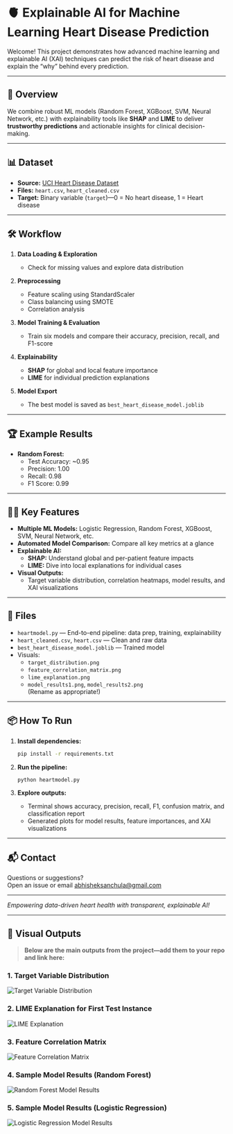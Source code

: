 # 🫀 Explainable AI for Machine Learning Heart Disease Prediction

Welcome! This project demonstrates how advanced machine learning and explainable AI (XAI) techniques can predict the risk of heart disease and explain the “why” behind every prediction.

---

## 🚀 Overview

We combine robust ML models (Random Forest, XGBoost, SVM, Neural Network, etc.) with explainability tools like **SHAP** and **LIME** to deliver **trustworthy predictions** and actionable insights for clinical decision-making.

---

## 📊 Dataset

- **Source:** [UCI Heart Disease Dataset](https://archive.ics.uci.edu/ml/datasets/heart+Disease)
- **Files:** `heart.csv`, `heart_cleaned.csv`
- **Target:** Binary variable (`target`)—0 = No heart disease, 1 = Heart disease

---

## 🛠️ Workflow

1. **Data Loading & Exploration**
   - Check for missing values and explore data distribution

2. **Preprocessing**
   - Feature scaling using StandardScaler
   - Class balancing using SMOTE
   - Correlation analysis

3. **Model Training & Evaluation**
   - Train six models and compare their accuracy, precision, recall, and F1-score

4. **Explainability**
   - **SHAP** for global and local feature importance
   - **LIME** for individual prediction explanations

5. **Model Export**
   - The best model is saved as `best_heart_disease_model.joblib`

---

## 🏆 Example Results

- **Random Forest:**  
  - Test Accuracy: ~0.95  
  - Precision: 1.00  
  - Recall: 0.98  
  - F1 Score: 0.99  

---

## 🧑‍💻 Key Features

- **Multiple ML Models:** Logistic Regression, Random Forest, XGBoost, SVM, Neural Network, etc.
- **Automated Model Comparison:** Compare all key metrics at a glance
- **Explainable AI:**  
  - **SHAP:** Understand global and per-patient feature impacts  
  - **LIME:** Dive into local explanations for individual cases  
- **Visual Outputs:**  
  - Target variable distribution, correlation heatmaps, model results, and XAI visualizations

---

## 📂 Files

- `heartmodel.py` — End-to-end pipeline: data prep, training, explainability
- `heart_cleaned.csv`, `heart.csv` — Clean and raw data
- `best_heart_disease_model.joblib` — Trained model
- Visuals:  
  - `target_distribution.png`  
  - `feature_correlation_matrix.png`  
  - `lime_explanation.png`  
  - `model_results1.png`, `model_results2.png`  
  (Rename as appropriate!)

---

## 📦 How To Run

1. **Install dependencies:**
    ```bash
    pip install -r requirements.txt
    ```

2. **Run the pipeline:**
    ```bash
    python heartmodel.py
    ```

3. **Explore outputs:**  
   - Terminal shows accuracy, precision, recall, F1, confusion matrix, and classification report  
   - Generated plots for model results, feature importances, and XAI visualizations

---

## 📬 Contact

Questions or suggestions?  
Open an issue or email [abhisheksanchula@gmail.com](mailto:abhisheksanchula@gmail.com)

---

*Empowering data-driven heart health with transparent, explainable AI!*

---

## 📸 Visual Outputs

> **Below are the main outputs from the project—add them to your repo and link here:**

### 1. Target Variable Distribution
![Target Variable Distribution](./Picture1.png)

### 2. LIME Explanation for First Test Instance
![LIME Explanation](./Picture2.png)

### 3. Feature Correlation Matrix
![Feature Correlation Matrix](./Picture3.png)

### 4. Sample Model Results (Random Forest)
![Random Forest Model Results](./Picture4.png)

### 5. Sample Model Results (Logistic Regression)
![Logistic Regression Model Results](./Picture5.png)
